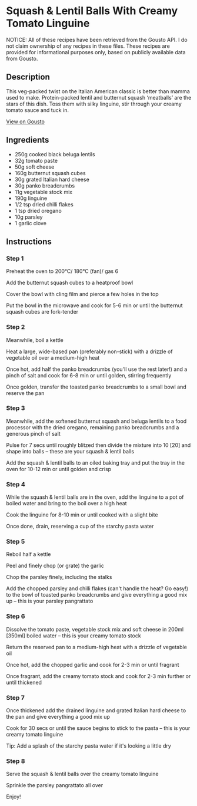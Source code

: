 # Squash & Lentil Balls With Creamy Tomato Linguine

NOTICE: All of these recipes have been retrieved from the Gousto API. I do not claim ownership of any recipes in these files. These recipes are provided for informational purposes only, based on publicly available data from Gousto.

## Description

This veg-packed twist on the Italian American classic is better than mamma used to make. Protein-packed lentil and butternut squash ‘meatballs’ are the stars of this dish. Toss them with silky linguine, stir through your creamy tomato sauce and tuck in.

[View on Gousto](https://www.gousto.co.uk/recipes/cookbook/squash-lentil-balls-with-creamy-tomato-linguine)

## Ingredients

- 250g cooked black beluga lentils
- 32g tomato paste
- 50g soft cheese
- 160g butternut squash cubes
- 30g grated Italian hard cheese
- 30g panko breadcrumbs
- 11g vegetable stock mix
- 190g linguine
- 1/2 tsp dried chilli flakes
- 1 tsp dried oregano
- 10g parsley
- 1 garlic clove

## Instructions


### Step 1

Preheat the oven to 200°C/ 180°C (fan)/ gas 6

Add the butternut squash cubes to a heatproof bowl

Cover the bowl with cling film and pierce a few holes in the top

Put the bowl in the microwave and cook for 5-6 min or until the butternut squash cubes are fork-tender


### Step 2

Meanwhile, boil a kettle

Heat a large, wide-based pan (preferably non-stick) with a drizzle of vegetable oil over a medium-high heat

Once hot, add half the panko breadcrumbs (you'll use the rest later!) and a pinch of salt and cook for 6-8 min or until golden, stirring frequently

Once golden, transfer the toasted panko breadcrumbs to a small bowl and reserve the pan


### Step 3

Meanwhile, add the softened butternut squash and beluga lentils to a food processor with the dried oregano, remaining panko breadcrumbs and a generous pinch of salt

Pulse for 7 secs until roughly blitzed then divide the mixture into 10 <span class="text-danger">[20]</span> and shape into balls – these are your squash & lentil balls

Add the squash & lentil balls to an oiled baking tray and put the tray in the oven for 10-12 min or until golden and crisp


### Step 4

While the squash & lentil balls are in the oven, add the linguine to a pot of boiled water and bring to the boil over a high heat

Cook the linguine for 8-10 min or until cooked with a slight bite

Once done, drain, reserving a cup of the starchy pasta water


### Step 5

Reboil half a kettle

Peel and finely chop (or grate) the garlic

Chop the parsley finely, including the stalks

Add the chopped parsley and chilli flakes (can't handle the heat? Go easy!) to the bowl of toasted panko breadcrumbs and give everything a good mix up – this is your parsley pangrattato


### Step 6

Dissolve the tomato paste, vegetable stock mix and soft cheese in 200ml <span class="text-danger">[350ml] </span>boiled water – this is your creamy tomato stock

Return the reserved pan to a medium-high heat with a drizzle of vegetable oil

Once hot, add the chopped garlic and cook for 2-3 min or until fragrant

Once fragrant, add the creamy tomato stock and cook for 2-3 min further or until thickened


### Step 7

Once thickened add the drained linguine and grated Italian hard cheese to the pan and give everything a good mix up

Cook for 30 secs or until the sauce begins to stick to the pasta – this is your creamy tomato linguine

Tip: Add a splash of the starchy pasta water if it's looking a little dry

### Step 8

Serve the squash & lentil balls over the creamy tomato linguine

Sprinkle the parsley pangrattato all over

Enjoy!


